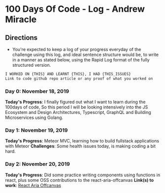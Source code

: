# 100 Days Of Code - Log -  Andrew Miracle

## Directions

- You're expected to keep a log of your progress everyday of the challenge using this log, and ideal sentence structure would be, to write in a manner as stated below, using the Rapid Log format of the fully structured version.

```md
I WORKED ON {THIS} AND LEARNT {THIS}, I HAD {THIS_ISSUES} 
Link to code github repo article or any proof of what you worked on
```

<!-- 
#### (delete me or comment me out)

**Today's Progress**: Fixed CSS, worked on canvas functionality for the app.
**Thoughts:** I really struggled with CSS, but, overall, I feel like I am slowly getting better at it. Canvas is still new for me, but I managed to figure out some basic functionality.
**Link to work:** [Calculator App](http://www.example.com) 
-->

### Day 0: November 18, 2019

**Today's Progress**: I finally figured out what I want to learn during the 100days of code, So this period I will be looking intensively into the JS Ecosystem and Design Architectures, Typescript, GraphQL and Building Microservices using Golang.

### Day 1: November 19, 2019

**Today's Progress**: Meteor MVC, learning how to build fullstack applications with Meteor
**Challenges**: Some health issues today, is making coding a bit hard.

### Day 2: November 20, 2019

**Today's Progress**: Did some practice writing components using functions in react, plus some OSS contributions to the react-aria-offcanvas
**Link(s) to work**: [React Aria Offcanvas](https://github.com/neosiae/react-aria-offcanvas)
